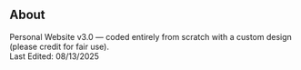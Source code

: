 ## **About**  
Personal Website v3.0 — coded entirely from scratch with a custom design (please credit for fair use).  
Last Edited: 08/13/2025  

